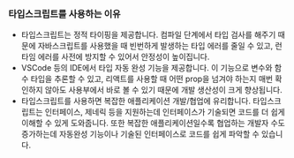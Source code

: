 ### 타입스크립트를 사용하는 이유

- 타입스크립트는 정적 타이핑을 제공합니다.
  컴파일 단계에서 타입 검사를 해주기 때문에 자바스크립트를 사용했을 때 빈번하게 발생하는 타입 에러를 줄일 수 있고,
  런타임 에러를 사전에 방지할 수 있어서 안정성이 높이집니다.
- VSCode 등의 IDE에서 타입 자동 완성 기능을 제공합니다.
  이 기능으로 변수와 함수 타입을 추론할 수 있고,
  리액트를 사용할 때 어떤 prop을 넘겨야 하는지 매번 확인하지 않아도 사용부에서 바로 볼 수 있기 때문에 개발 생산성이 크게 향상됩니다.
- 타입스크립트를 사용하면 복잡한 애플리케이션 개발/협업에 유리합니다.
  타입스크립트는 인터페이스, 제네릭 등을 지원하는데 인터페이스가 기술되면 코드를 더 쉽게 이해할 수 있게 도와줍니다.
  또한 복잡한 애플리케이션일수록 협업하는 개발자 수도 증가하는데 자동완성 기능이나 기술된 인터페이스로 코드를 쉽게 파악할 수 있습니다.
